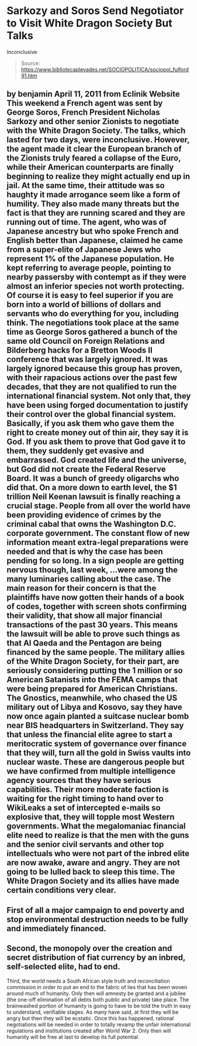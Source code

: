 # Sarkozy and Soros Send Negotiator to Visit White Dragon Society But Talks 
Inconclusive

> Source: https://www.bibliotecapleyades.net/SOCIOPOLITICA/sociopol_fulford91.htm

by benjamin
April 11, 2011
from
Eclinik Website
This weekend a French agent was sent by
George Soros, French President
Nicholas Sarkozy and other senior Zionists to negotiate with the White
Dragon Society.
The talks, which lasted for two days, were
inconclusive.
However, the agent made it clear the European
branch of the Zionists truly feared a collapse of the Euro, while
their American counterparts are finally beginning to realize they might
actually end up in jail. At the same time, their attitude was so haughty it
made arrogance seem like a form of humility. They also made many threats but
the fact is that they are running scared and they are running out of time.
The agent, who was of Japanese ancestry but who spoke French and English
better than Japanese, claimed he came from a super-elite of Japanese Jews
who represent 1% of the Japanese population.
He kept referring to average people, pointing
to nearby passersby with contempt as if they were almost an inferior species
not worth protecting. Of course it is easy to feel superior if you are born
into a world of billions of dollars and servants who do everything for you,
including think.
The negotiations took place at the same time as George Soros gathered a
bunch of the same old
Council on Foreign Relations and
Bilderberg hacks for a Bretton Woods II
conference that was largely ignored. It was largely ignored because this
group has proven, with their rapacious actions over the past few decades,
that they are not qualified to run the international financial system.
Not only that, they have been using forged documentation to justify their
control over the global financial system.
Basically, if you ask them who gave them the
right to create money out of thin air, they say it is God. If you ask
them to prove that God gave it to them, they suddenly get evasive and
embarrassed. God created life and the universe, but God did
not create
the Federal Reserve Board. It was a bunch
of greedy oligarchs who did that.
On a more down to earth level, the $1 trillion Neil Keenan lawsuit is
finally reaching a crucial stage. People from all over the world have been
providing evidence of crimes by the criminal cabal that owns the
Washington D.C.
corporate government. The constant flow of new information meant extra-legal
preparations were needed and that is why the case has been pending for so
long.
In a sign people are getting nervous though, last week,
...were among the many luminaries calling about
the case.
The main reason for their concern is that the plaintiffs have now gotten
their hands of a book of codes, together with screen shots confirming their
validity, that show all major financial transactions of the past 30 years.
This means the lawsuit will be able to prove
such things as that Al Qaeda and the Pentagon are being financed by
the same people.
The military allies of the White Dragon Society, for their part, are
seriously considering putting the 1 million or so American Satanists into
the FEMA camps that were being prepared for
American Christians.
The Gnostics, meanwhile, who chased the US military out of Libya and Kosovo,
say they have now once again planted a suitcase nuclear bomb near
BIS headquarters in Switzerland.
They say that unless
the
financial elite agree to start a meritocratic system of
governance over finance that they will,
turn all the gold in Swiss vaults into
nuclear waste.
These are dangerous people but we have confirmed
from multiple intelligence agency sources that they have serious
capabilities.
Their more moderate faction is waiting for the right timing to hand over to
WikiLeaks a set of intercepted e-mails so explosive that,
they will topple most Western governments.
What the megalomaniac financial elite need to
realize is that the men with the guns and the senior civil servants and
other top intellectuals who were not part of the inbred elite are now awake,
aware and angry. They are not going to be lulled back to sleep this time.
The
White Dragon Society and its allies have
made certain conditions very clear.
-
First of all a major campaign to end
poverty and stop environmental destruction needs to be fully and
immediately financed.
-
Second, the monopoly over the creation
and secret distribution of fiat currency by an inbred, self-selected
elite, had to end.
-
Third, the world needs a South African
style truth and reconciliation commission in order to put an end to
the fabric of lies that has been woven around much of humanity.
Only then will amnesty be granted and a jubilee
(the one-off elimination of all debts both public and private) take place.
The brainwashed portion of humanity is going to have to be told the
truth in easy to understand, verifiable stages. As many have said, at first
they will be angry but then they will be ecstatic. Once this has happened,
rational negotiations will be needed in order to totally revamp the unfair
international regulations and institutions created after World War 2.
Only then will humanity will be free at last to
develop its full potential.

